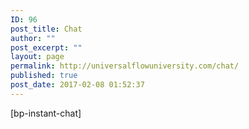 ```yaml
---
ID: 96
post_title: Chat
author: ""
post_excerpt: ""
layout: page
permalink: http://universalflowuniversity.com/chat/
published: true
post_date: 2017-02-08 01:52:37
---
```

[bp-instant-chat]